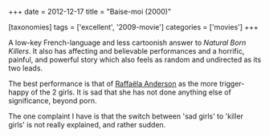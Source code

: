 +++
date = 2012-12-17
title = "Baise-moi (2000)"

[taxonomies]
tags = ['excellent', '2009-movie']
categories = ['movies']
+++

A low-key French-language and less cartoonish answer to *Natural Born
Killers*. It also has affecting and believable performances and a
horrific, painful, and powerful story which also feels as random and
undirected as its two leads.

The best performance is that of [Raffaëla Anderson] as the more
trigger-happy of the 2 girls. It is sad that she has not done anything
else of significance, beyond porn.

The one complaint I have is that the switch between \'sad girls\' to
\'killer girls\' is not really explained, and rather sudden.

  [Raffaëla Anderson]: http://en.wikipedia.org/wiki/Raffa%C3%ABla_Anderson
